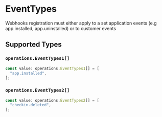 # EventTypes

Webhooks registration must either apply to a set application events (e.g app.installed, app.uninstalled) or to customer events


## Supported Types

### `operations.EventTypes1[]`

```typescript
const value: operations.EventTypes1[] = [
  "app.installed",
];
```

### `operations.EventTypes2[]`

```typescript
const value: operations.EventTypes2[] = [
  "checkin.deleted",
];
```

